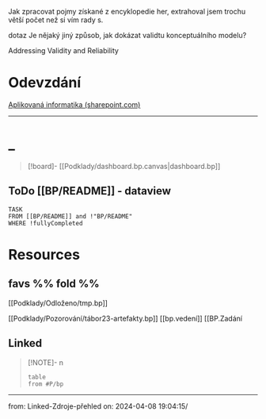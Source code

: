 Jak zpracovat pojmy získané z encyklopedie her, extrahoval jsem trochu větší počet než si vím rady s. 

dotaz
Je nějaký jiný způsob, jak dokázat validtu konceptuálního modelu?

Addressing Validity and Reliability
# Odevzdání
[Aplikovaná informatika (sharepoint.com)](https://vse.sharepoint.com/sites/intranet-studenti-FIS/SitePages/Aplikovan%C3%A1-informatika.aspx)

---




# _
> [!board]-
> [[Podklady/dashboard.bp.canvas|dashboard.bp]]
## ToDo \[\[BP/README]] - dataview
```dataview
TASK
FROM [[BP/README]] and !"BP/README"
WHERE !fullyCompleted 
```

# Resources
## favs %% fold %%
[[Podklady/Odloženo/tmp.bp]]

[[Podklady/Pozorování/tábor23-artefakty.bp]]
[[bp.vedení]]
[[BP.Zadání


## Linked  

> [!NOTE]- n
> ```dataview
> table
> from #P/bp 
> ```

___
from: Linked-Zdroje-přehled on: 2024-04-08 19:04:15/